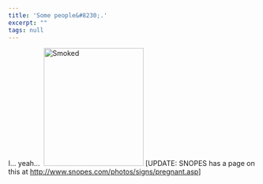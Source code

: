 ```yaml
---
title: 'Some people&#8230;.'
excerpt: ""
tags: null
---
```

I... yeah... 
  &#160;<a href="http://weblogs.asp.net/blogs/mlafleur/WindowsLiveWriter/Somepeople_C860/Smoked_2.jpg"><img height="240" alt="Smoked" src="http://weblogs.asp.net/blogs/mlafleur/WindowsLiveWriter/Somepeople_C860/Smoked_thumb.jpg" width="202" border="0" /></a>
  [UPDATE: SNOPES has a page on this at <a href="http://www.snopes.com/photos/signs/pregnant.asp">http://www.snopes.com/photos/signs/pregnant.asp</a>]
